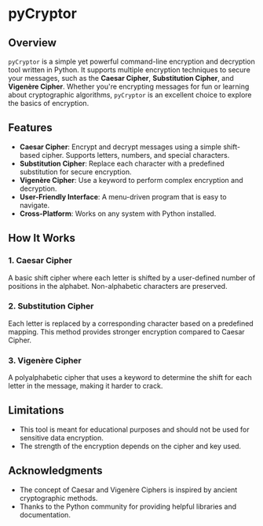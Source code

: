 # pyCryptor

## Overview

`pyCryptor` is a simple yet powerful command-line encryption and decryption tool written in Python. It supports multiple encryption techniques to secure your messages, such as the **Caesar Cipher**, **Substitution Cipher**, and **Vigenère Cipher**. Whether you're encrypting messages for fun or learning about cryptographic algorithms, `pyCryptor` is an excellent choice to explore the basics of encryption.


## Features

- **Caesar Cipher**: Encrypt and decrypt messages using a simple shift-based cipher. Supports letters, numbers, and special characters.
- **Substitution Cipher**: Replace each character with a predefined substitution for secure encryption.
- **Vigenère Cipher**: Use a keyword to perform complex encryption and decryption.
- **User-Friendly Interface**: A menu-driven program that is easy to navigate.
- **Cross-Platform**: Works on any system with Python installed.


## How It Works
### 1. Caesar Cipher
A basic shift cipher where each letter is shifted by a user-defined number of positions in the alphabet. Non-alphabetic characters are preserved.

### 2. Substitution Cipher
Each letter is replaced by a corresponding character based on a predefined mapping. This method provides stronger encryption compared to Caesar Cipher.

### 3. Vigenère Cipher
A polyalphabetic cipher that uses a keyword to determine the shift for each letter in the message, making it harder to crack.


## Limitations
- This tool is meant for educational purposes and should not be used for sensitive data encryption.
- The strength of the encryption depends on the cipher and key used.

## Acknowledgments
- The concept of Caesar and Vigenère Ciphers is inspired by ancient cryptographic methods.
- Thanks to the Python community for providing helpful libraries and documentation.
